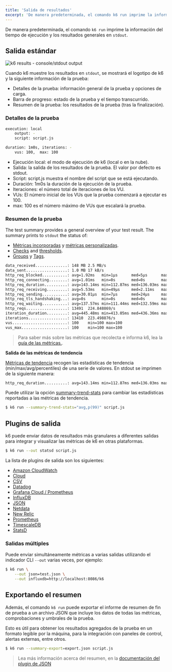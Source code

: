 ```yaml
---
title: 'Salida de resultados'
excerpt: 'De manera predeterminada, el comando k6 run imprime la información del tiempo de ejecución y los resultados generales en stdout.'
---
```


De manera predeterminada, el comando `k6 run` imprime la información del tiempo de ejecución y los resultados generales en `stdout`.

## Salida estándar


![k6 results - console/stdout output](./images/k6-results-stdout.png)

Cuando k6 muestre los resultados en `stdout`, se mostrará el logotipo de k6 y la siguiente información de la prueba:

- Detalles de la prueba: información general de la prueba y opciones de carga.
- Barra de progreso: estado de la prueba y el tiempo transcurrido.
- Resumen de la prueba: los resultados de la prueba (tras la finalización).


### Detalles de la prueba


<CodeGroup labels={[]}>

```bash
execution: local
    output: -
    script: script.js

duration: 1m0s, iterations: -
    vus: 100,  max: 100
```

</CodeGroup>

- Ejecución  local:  el modo de ejecución de k6 (local o en la nube).
- Salida:  la salida de los resultados de la prueba. El valor por defecto es stdout.
- Script: script.js muestra el nombre del script que se está ejecutando.
- Duración: 1m0s la duración de la ejecución de la prueba.
- Iteraciones: el número total de iteraciones de los VU.
- VUs: El número inicial de los VUs que la prueba comenzará a ejecutar es 100. 
- max: 100 es el número máximo de VUs que escalará la prueba.


### Resumen de la prueba


The test summary provides a general overview of your test result. The summary prints to `stdout` the status of:

- [Métricas incorporadas](/es/usando-k6/metricas/#metricas-incorporadas) y [métricas personalizadas](/es/usando-k6/metricas/#metricas-personalizadas).
- [Checks](/es/usando-k6/checks/) and [thresholds](/es/usando-k6/thresholds/).
- [Groups](/es/usando-k6/tags-y-groups/#groups) y [Tags](/es/usando-k6/tags-y-groups/#tags).

<CodeGroup labels={[]}>

```bash
data_received..............: 148 MB 2.5 MB/s
data_sent..................: 1.0 MB 17 kB/s
http_req_blocked...........: avg=1.92ms   min=1µs      med=5µs      max=288.73ms p(90)=11µs     p(95)=17µs
http_req_connecting........: avg=1.01ms   min=0s       med=0s       max=166.44ms p(90)=0s       p(95)=0s
http_req_duration..........: avg=143.14ms min=112.87ms med=136.03ms max=1.18s    p(90)=164.2ms  p(95)=177.75ms
http_req_receiving.........: avg=5.53ms   min=49µs     med=2.11ms   max=1.01s    p(90)=9.25ms   p(95)=11.8ms
http_req_sending...........: avg=30.01µs  min=7µs      med=24µs     max=1.89ms   p(90)=48µs     p(95)=63µs
http_req_tls_handshaking...: avg=0s       min=0s       med=0s       max=0s       p(90)=0s       p(95)=0s
http_req_waiting...........: avg=137.57ms min=111.44ms med=132.59ms max=589.4ms  p(90)=159.95ms p(95)=169.41ms
http_reqs..................: 13491  224.848869/s
iteration_duration.........: avg=445.48ms min=413.05ms med=436.36ms max=1.48s    p(90)=464.94ms p(95)=479.66ms
iterations.................: 13410  223.498876/s
vus........................: 100    min=100 max=100
vus_max....................: 100    min=100 max=100
```

</CodeGroup>

> Para saber más sobre las métricas que recolecta e informa k6, lea la [guía de las métricas.](/using-k6/metrics).

**Salida de las métricas de tendencia**

[Métricas de tendencia](/es/usando-k6/metricas/#tipos-de-metricas) recogen las estadísticas de tendencia (min/max/avg/percentiles) de una serie de valores. En stdout se imprimen de la siguiente manera:

<CodeGroup labels={[]}>

```bash
http_req_duration..........: avg=143.14ms min=112.87ms med=136.03ms max=1.18s    p(90)=164.2ms  p(95)=177.75ms
```

</CodeGroup>

Puede utilizar la opción [summary-trend-stats](/es/usando-k6/opciones/#summary-trend-stats) para cambiar las estadísticas reportadas a las métricas de tendencia.

<CodeGroup labels={[]}>

```bash
$ k6 run --summary-trend-stats="avg,p(99)" script.js
```

</CodeGroup>

## Plugins de salida

k6 puede enviar datos de resultados más granulares a diferentes salidas para integrar y visualizar las métricas de k6 en otras plataformas.

<CodeGroup labels={[]}>

```bash
$ k6 run --out statsd script.js
```

</CodeGroup>

La lista de plugins de salida son los siguientes:

<Glossary>

  - [Amazon CloudWatch](/es/visualizacion-de-resultados/amazon-cloudwatch)
  - [Cloud](/es/visualizacion-de-resultados/cloud)
  - [CSV](/es/visualizacion-de-resultados/csv)
  - [Datadog](/es/visualizacion-de-resultados/datadog)
  - [Grafana Cloud / Prometheus](/es/visualizacion-de-resultados/grafana-cloud)
  - [InfluxDB](/es/visualizacion-de-resultados/influxdb-+-grafana)
  - [JSON](/es/visualizacion-de-resultados/json)
  - [Netdata](/es/visualizacion-de-resultados/netdata)
  - [New Relic](/es/visualizacion-de-resultados/new-relic)
  - [Prometheus](/results-output/prometheus)
  - [TimescaleDB](/results-output/timescaledb)
  - [StatsD](/es/visualizacion-de-resultados/statsd) 

</Glossary>


### Salidas múltiples

Puede enviar simultáneamente métricas a varias salidas utilizando el indicador CLI `--out` varias veces, por ejemplo:

<CodeGroup labels={[]}>

```bash
$ k6 run \
    --out json=test.json \
    --out influxdb=http://localhost:8086/k6
```

</CodeGroup>

## Exportando el resumen

Además, el comando `k6 run` puede exportar el informe de resumen de fin de prueba a un archivo JSON que incluye los datos de todas las métricas, comprobaciones y umbrales de la prueba.

Esto es útil para obtener los resultados agregados de la prueba en un formato legible por la máquina, para la integración con paneles de control, alertas externas, entre otros.


<CodeGroup labels={[]}>

```bash
$ k6 run --summary-export=export.json script.js
```

</CodeGroup>

> Lea más información acerca del resumen, en la [documentación del plugin de JSON](/es/visualizacion-de-resultados/json/#exportar-los-datos-del-resumen)
